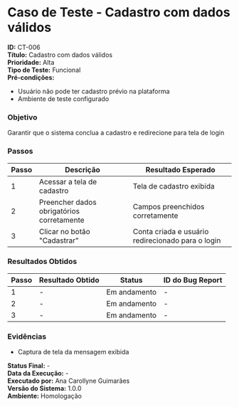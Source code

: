 # Caso de Teste - Cadastro com dados válidos

**ID:** CT-006  
**Título:** Cadastro com dados válidos  
**Prioridade:** Alta  
**Tipo de Teste:** Funcional  
**Pré-condições:**  
- Usuário não pode ter cadastro prévio na plataforma
- Ambiente de teste configurado

### Objetivo
Garantir que o sistema conclua a cadastro e redirecione para tela de login

### Passos
| Passo | Descrição                                       | Resultado Esperado                                 |
|-------|-------------------------------------------------|----------------------------------------------------|
| 1     | Acessar a tela de cadastro                      | Tela de cadastro exibida                           |
| 2     | Preencher dados obrigatórios corretamente       | Campos preenchidos corretamente                    |
| 3     | Clicar no botão "Cadastrar"                     | Conta criada e usuário redirecionado para o login  |

### Resultados Obtidos
| Passo | Resultado Obtido                           | Status        | ID do Bug Report |
|-------|--------------------------------------------|---------------|------------------|
| 1     | -                                          | Em andamento  | -                |
| 2     | -                                          | Em andamento  | -                |
| 3     | -                                          | Em andamento  | -                |

### Evidências
- Captura de tela da mensagem exibida

**Status Final:** -  
**Data da Execução:** -  
**Executado por:** Ana Carollyne Guimarães  
**Versão do Sistema:** 1.0.0  
**Ambiente:** Homologação  